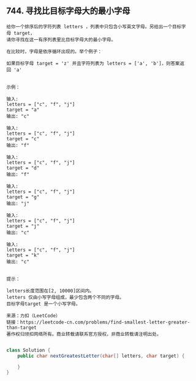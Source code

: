 ## 744. 寻找比目标字母大的最小字母


>
    给你一个排序后的字符列表 letters ，列表中只包含小写英文字母。另给出一个目标字母 target，
    请你寻找在这一有序列表里比目标字母大的最小字母。
    
    在比较时，字母是依序循环出现的。举个例子：
    
    如果目标字母 target = 'z' 并且字符列表为 letters = ['a', 'b']，则答案返回 'a'
     
    
    示例：
    
    输入:
    letters = ["c", "f", "j"]
    target = "a"
    输出: "c"
    
    输入:
    letters = ["c", "f", "j"]
    target = "c"
    输出: "f"
    
    输入:
    letters = ["c", "f", "j"]
    target = "d"
    输出: "f"
    
    输入:
    letters = ["c", "f", "j"]
    target = "g"
    输出: "j"
    
    输入:
    letters = ["c", "f", "j"]
    target = "j"
    输出: "c"
    
    输入:
    letters = ["c", "f", "j"]
    target = "k"
    输出: "c"
     
    
    提示：
    
    letters长度范围在[2, 10000]区间内。
    letters 仅由小写字母组成，最少包含两个不同的字母。
    目标字母target 是一个小写字母。
    
    来源：力扣（LeetCode）
    链接：https://leetcode-cn.com/problems/find-smallest-letter-greater-than-target
    著作权归领扣网络所有。商业转载请联系官方授权，非商业转载请注明出处。
>


```java

class Solution {
    public char nextGreatestLetter(char[] letters, char target) {

    }
}

```